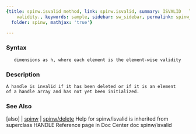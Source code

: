 ```yaml
---
{title: spinw.isvalid method, link: spinw.isvalid, summary: ISVALID   Test handle
    validity., keywords: sample, sidebar: sw_sidebar, permalink: spinw_isvalid.html,
  folder: spinw, mathjax: 'true'}

---
```


### Syntax

`    dimensions as h, where each element is the element-wise validity `

### Description

 
    A handle is invalid if it has been deleted or if it is an element
    of a handle array and has not yet been initialized.
 

### See Also

[also] \| [spinw](spinw.html) \| [spinw/delete](spinw_delete.html)
Help for spinw/isvalid is inherited from superclass HANDLE
    Reference page in Doc Center
       doc spinw/isvalid

